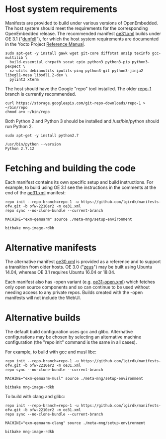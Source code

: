 # Host system requirements

Manifests are provided to build under various versions of OpenEmbedded. The host system should meet the requirements for the corresponding OpenEmbedded release. The recommended manifest [oe31.xml](https://github.com/lgirdk/manifests-ofw/blob/ofw-2210er2/oe31.xml) builds under OE 3.1 ("[dunfell](https://wiki.yoctoproject.org/wiki/Releases)"), for which the host system requirements are documented in the Yocto Project [Reference Manual](https://www.yoctoproject.org/docs/3.1.4/ref-manual/ref-manual.html#ref-manual-system-requirements).

```shell
sudo apt-get -y install gawk wget git-core diffstat unzip texinfo gcc-multilib \
  build-essential chrpath socat cpio python3 python3-pip python3-pexpect \
  xz-utils debianutils iputils-ping python3-git python3-jinja2 libegl1-mesa libsdl1.2-dev \
  pylint3 xterm
```

The host should have the Google "repo" tool installed. The older [repo-1](https://source.android.com/setup/develop#old-repo-python2) branch is currently recommended.

```shell
curl https://storage.googleapis.com/git-repo-downloads/repo-1 > ~/bin/repo
chmod a+x ~/bin/repo
```

Both Python 2 and Python 3 should be installed and /usr/bin/python should run Python 2.

```shell
sudo apt-get -y install python2.7

/usr/bin/python --version
Python 2.7.12
```

# Fetching and building the code

Each manifest contains its own specific setup and build instructions. For example, to build using OE 3.1 see the instructions in the comments at the end of the [oe31.xml](https://github.com/lgirdk/manifests-ofw/blob/ofw-2210er2/oe31.xml) manifest:

```shell
repo init --repo-branch=repo-1 -u https://github.com/lgirdk/manifests-ofw.git -b ofw-2210er2 -m oe31.xml
repo sync --no-clone-bundle --current-branch

MACHINE="exm-qemuarm" source ./meta-mng/setup-environment

bitbake mng-image-rdkb
```

# Alternative manifests

The alternative manifest [oe30.xml](https://github.com/lgirdk/manifests-ofw/blob/ofw-2210er2/oe30.xml) is provided as a reference and to support a transition from older hosts. OE 3.0 ("[zeus](https://wiki.yoctoproject.org/wiki/Releases)") may be built using Ubuntu 14.04, whereas OE 3.1 requires Ubuntu 16.04 or 18.04.

Each manifest also has -open variant (e.g. [oe31-open.xml](https://github.com/lgirdk/manifests-ofw/blob/ofw-2210er2/oe31-open.xml)) which fetches only open source components and so can continue to be used without needing access to any private repos. Builds created with the -open manifests will not include the WebUI.

# Alternative builds

The default build configuration uses gcc and glibc. Alternative configurations may be chosen by selecting an alternative machine configuration (the "repo init" command is the same in all cases).

For example, to build with gcc and musl libc:

```shell
repo init --repo-branch=repo-1 -u https://github.com/lgirdk/manifests-ofw.git -b ofw-2210er2 -m oe31.xml
repo sync --no-clone-bundle --current-branch

MACHINE="exm-qemuarm-musl" source ./meta-mng/setup-environment

bitbake mng-image-rdkb
```

To build with clang and glibc:

```shell
repo init --repo-branch=repo-1 -u https://github.com/lgirdk/manifests-ofw.git -b ofw-2210er2 -m oe31.xml
repo sync --no-clone-bundle --current-branch

MACHINE="exm-qemuarm-clang" source ./meta-mng/setup-environment

bitbake mng-image-rdkb
```
